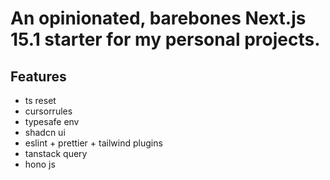 # An opinionated, barebones Next.js 15.1 starter for my personal projects.

## Features
- ts reset
- cursorrules
- typesafe env
- shadcn ui
- eslint + prettier + tailwind plugins
- tanstack query
- hono js
